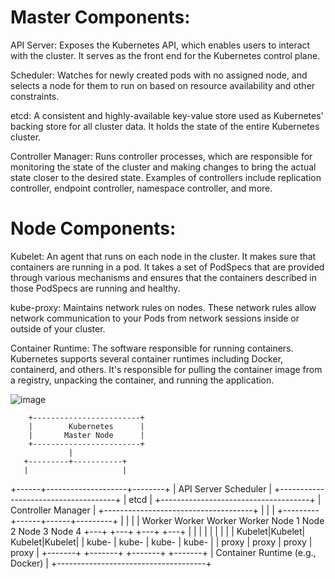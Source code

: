# Master Components:

API Server: Exposes the Kubernetes API, which enables users to interact with the cluster. It serves as the front end for the Kubernetes control plane.

Scheduler: Watches for newly created pods with no assigned node, and selects a node for them to run on based on resource availability and other constraints.

etcd: A consistent and highly-available key-value store used as Kubernetes' backing store for all cluster data. It holds the state of the entire Kubernetes cluster.

Controller Manager: Runs controller processes, which are responsible for monitoring the state of the cluster and making changes to bring the actual state closer to the desired state. Examples of controllers include replication controller, endpoint controller, namespace controller, and more.


# Node Components:

Kubelet: An agent that runs on each node in the cluster. It makes sure that containers are running in a pod. It takes a set of PodSpecs that are provided through various mechanisms and ensures that the containers described in those PodSpecs are running and healthy.

kube-proxy: Maintains network rules on nodes. These network rules allow network communication to your Pods from network sessions inside or outside of your cluster.

Container Runtime: The software responsible for running containers. Kubernetes supports several container runtimes including Docker, containerd, and others. It's responsible for pulling the container image from a registry, unpacking the container, and running the application.

![image](https://github.com/devops-manitechy/components-in-a-Kubernetes-architecture/assets/70797344/f87cafcf-d705-42bd-aa0e-caff4ccb6dbc)


        +------------------------+
        |        Kubernetes      |
        |       Master Node      |
        +------------------------+
                 |
       +---------+-----------+
       |                     |
+------+--------------------+--------+
|     API Server         Scheduler   |
+-------------------------------------+
|                etcd                 |
+-------------------------------------+
|         Controller Manager          |
+-------------------------------------+
            |      |      |
  +---------+------+------+---------+
  |         |             |         |
Worker   Worker        Worker    Worker
Node 1   Node 2        Node 3    Node 4
+---+     +---+         +---+     +---+
|   |     |   |         |   |     |   |
| Kubelet|Kubelet|  Kubelet|Kubelet|
| kube-  | kube-  |  kube-  | kube-  |
| proxy  | proxy  |  proxy  | proxy  |
+-------+ +-------+ +-------+ +-------+
|   Container Runtime (e.g., Docker)  |
+-------------------------------------+

